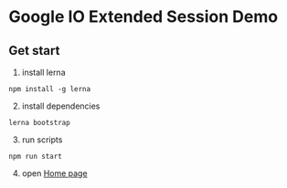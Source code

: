 # Google IO Extended Session Demo

## Get start
1. install lerna
```
npm install -g lerna
```

2. install dependencies
```
lerna bootstrap
```

3. run scripts

```
npm run start
```

4. open [Home page](http://localhost:9000)